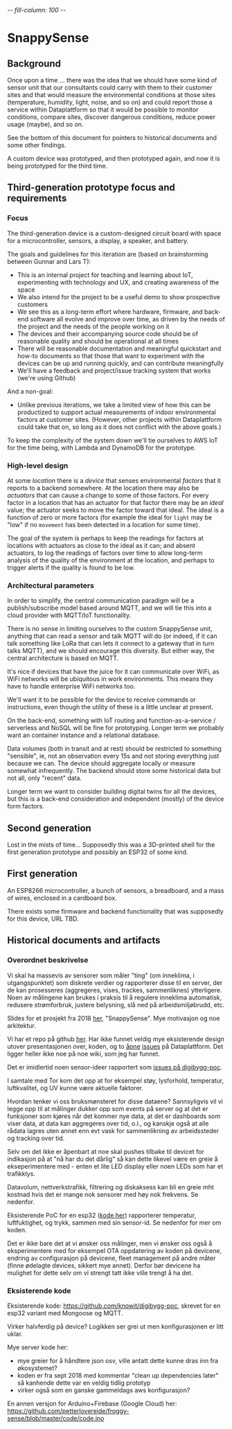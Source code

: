 -*- fill-column: 100 -*-

# SnappySense

## Background

Once upon a time ... there was the idea that we should have some kind of sensor unit that our
consultants could carry with them to their customer sites and that would measure the environmental
conditions at those sites (temperature, humidity, light, noise, and so on) and could report those a
service within Dataplattform so that it would be possible to monitor conditions, compare sites, 
discover dangerous conditions, reduce power usage (maybe), and so on.

See the bottom of this document for pointers to historical documents and some other findings.

A custom device was prototyped, and then prototyped again, and now it is being prototyped for the
third time.

## Third-generation prototype focus and requirements

### Focus

The third-generation device is a custom-designed circuit board with space for a microcontroller,
sensors, a display, a speaker, and battery.

The goals and guidelines for this iteration are (based on brainstorming between Gunnar and Lars T):

* This is an internal project for teaching and learning about IoT, experimenting with technology and UX, 
  and creating awareness of the space
* We also intend for the project to be a useful demo to show prospective customers
* We see this as a long-term effort where hardware, firmware, and back-end software all evolve 
  and improve over time, as driven by the needs of the project and the needs of the people working
  on it
* The devices and their accompanying source code should be of reasonable quality and should be
  operational at all times
* There will be reasonable documentation and meaningful quickstart and how-to documents so that
  those that want to experiment with the devices can be up and running quickly, and can contribute 
  meaningfully
* We'll have a feedback and project/issue tracking system that works (we're using Github)

And a non-goal:

* Unlike previous iterations, we take a limited view of how this can be productized to support 
  actual measurements of indoor environmental factors at customer sites.  (However, other 
  projects within Dataplattform could take that on, so long as it does not conflict with the 
  above goals.)

To keep the complexity of the system down we'll tie ourselves to AWS IoT for the time being, with
Lambda and DynamoDB for the prototype.

### High-level design

At some _location_ there is a _device_ that senses environmental _factors_ that it reports to a
backend somewhere.  At the location there may also be _actuators_ that can cause a change to some of
those factors.  For every factor in a location that has an actuator for that factor there may be an
_ideal_ value; the actuator seeks to move the factor toward that ideal.  The ideal is a function of
zero or more factors (for example the ideal for `light` may be "low" if no `movement` has been
detected in a location for some time).

The goal of the system is perhaps to keep the readings for factors at locations with actuators as
close to the ideal as it can; and absent actuators, to log the readings of factors over time to
allow long-term analysis of the quality of the environment at the location, and perhaps to trigger
alerts if the quality is found to be low.

### Architectural parameters

In order to simplify, the central communication paradigm will be a publish/subscribe model based
around MQTT, and we will tie this into a cloud provider with MQTT/IoT functionality.

There is no sense in limiting ourselves to the custom SnappySense unit, anything that can read a
sensor and talk MQTT will do (or indeed, if it can talk something like LoRa that can lets it connect
to a gateway that in turn talks MQTT), and we should encourage this diversity.  But either way, the
central architecture is based on MQTT.

It's nice if devices that have the juice for it can communicate over WiFi, as WiFi networks will be
ubiquitous in work environments.  This means they have to handle enterprise WiFi networks too.

We'll want it to be possible for the device to receive commands or instructions, even though the
utility of these is a little unclear at present.

On the back-end, something with IoT routing and function-as-a-service / serverless and NoSQL will be
fine for prototyping.  Longer term we probably want an container instance and a relational database.

Data volumes (both in transit and at rest) should be restricted to something "sensible", ie, not an
observation every 15s and not storing everything just because we can.  The device should aggregate
locally or measure somewhat infrequently.  The backend should store some historical data but not
all, only "recent" data.

Longer term we want to consider building digital twins for all the devices, but this is a back-end
consideration and independent (mostly) of the device form factors.

## Second generation

Lost in the mists of time...  Supposedly this was a 3D-printed shell for the first generation
prototype and possibly an ESP32 of some kind.

## First generation

An ESP8266 microcontroller, a bunch of sensors, a breadboard, and a mass of wires, enclosed in a cardboard box.

There exists some firmware and backend functionality that was supposedly for this device, URL TBD.

## Historical documents and artifacts

### Overordnet beskrivelse

Vi skal ha massevis av sensorer som måler "ting" (om inneklima, i utgangspunktet) som diskrete
verdier og rapporterer disse til en server, der de kan prosesseres (aggregeres, vises, trackes,
sammenliknes) ytterligere.  Noen av målingene kan brukes i praksis til å regulere inneklima
automatisk, redusere strømforbruk, justere belysning, slå ned på arbeidsmiljøbrudd, etc.

Slides for et prosjekt fra 2018
[her](https://docs.google.com/presentation/d/1pNtJcxtTt6Bbb4HUHGkJigYjLfQWiu_VPyDU1leiLwc/edit#slide=id.g4f6f66adc2_1_1),
"SnappySense".  Mye motivasjon og noe arkitektur.

Vi har et repo på github [her](https://github.com/knowit/digibygg-poc).  Har ikke funnet veldig mye
eksisterende design utover presentasjonen over, koden, og to
[åpne](https://github.com/knowit/Dataplattform-issues/issues/101)
[issues](https://github.com/knowit/Dataplattform-issues/issues/98) på Dataplattform.  Det ligger
heller ikke noe på noe wiki, som jeg har funnet.

Det er imidlertid noen sensor-ideer rapportert som [issues på
digibygg-poc](https://github.com/knowit/digibygg-poc/issues).

I samtale med Tor kom det opp at for eksempel støy, lysforhold, temperatur, luftkvalitet, og UV
kunne være aktuelle faktorer.

Hvordan tenker vi oss bruksmønsteret for disse dataene?  Sannsyligvis vil vi legge opp til at
målinger dukker opp som events på server og at det er funksjoner som kjøres når det kommer nye data,
at det er dashboards som viser data, at data kan aggregeres over tid, o.l., og kanskje også at alle
rådata lagres uten annet enn evt vask for sammenlikning av arbeidssteder og tracking over tid.

Selv om det ikke er åpenbart at noe skal pushes tilbake til devicet for indikasjon på at "nå har du
det dårlig" så kan dette likevel være en greie å ekseperimentere med - enten et lite LED display
eller noen LEDs som har et trafikklys.

Datavolum, nettverkstrafikk, filtrering og diskaksess kan bli en greie mht kostnad hvis det er mange
nok sensorer med høy nok frekvens.  Se nedenfor.

Eksisterende PoC for en esp32 ([kode
her](https://github.com/knowit/digibygg-poc/blob/master/esp32_bme280/src/main.c)) rapporterer
temperatur, luftfuktighet, og trykk, sammen med sin sensor-id.  Se nedenfor for mer om koden.

Det er ikke bare det at vi ønsker oss målinger, men vi ønsker oss også å eksperimentere med for
eksempel OTA oppdatering av koden på devicene, endring av configurasjon på devicene, fleet
management på andre måter (finne ødelagte devices, sikkert mye annet).  Derfor bør devicene ha
mulighet for dette selv om vi strengt tatt ikke ville trengt å ha det.


### Eksisterende kode

Eksisterende kode: https://github.com/knowit/digibygg-poc, skrevet for en esp32 variant med Mongoose
og MQTT.

Virker halvferdig på device?  Logikken ser grei ut men konfigurasjonen er litt uklar.

Mye server kode her:
- mye greier for å håndtere json osv, ville antatt dette kunne dras inn fra økosystemet?
- koden er fra sept 2018 med kommentar "clean up dependencies later" så kanhende dette var en veldig tidlig prototyp
- virker også som en ganske gammeldags aws konfigurasjon?

En annen versjon for Arduino+Firebase (Google Cloud) her:
https://github.com/petterlovereide/froggy-sense/blob/master/code/code.ino

